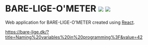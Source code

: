 # BARE-LIGE-O'METER ![](https://github.com/mrodalgaard/bare-lige-ometer/workflows/CI/badge.svg) ![](https://github.com/mrodalgaard/bare-lige-ometer/workflows/CD/badge.svg)

Web application for BARE-LIGE-O'METER created using [React](https://reactjs.org/).

https://bare-lige.dk/?title=Naming%20variables%20in%20programming%3F&value=42
